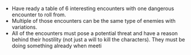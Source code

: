 + Have ready a table of 6 interesting encounters with one dangerous encounter to roll from.
+ Multiple of those encounters can be the same type of enemies with variations.
+ All of the encounters must pose a potential threat and have a reason behind their hostility (not just a will to kill the characters). They must be doing something already when meeti
